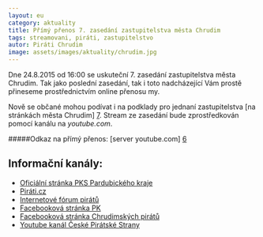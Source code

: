 ```yaml
---
layout: eu
category: aktuality
title: Přímý přenos 7. zasedání zastupitelstva města Chrudim
tags: streamovani, piráti, zastupitelstvo
autor: Piráti Chrudim
image: assets/images/aktuality/chrudim.jpg
---
```


Dne 24.8.2015 od 16:00 se uskuteční 7. zasedání zastupitelstva města Chrudim.
Tak jako poslední zasedání, tak i toto nadcházející Vám prostě přineseme prostřednictvím
online přenosu my. 

Nově se občané mohou podívat i na podklady pro jednaní zastupitelstva [na stránkách města Chrudim] [7].
Stream ze zasedání bude zprostředkován pomocí kanálu na *youtube.com*. 

#####Odkaz na přímý přenos:
[server youtube.com] [6]


Informační kanály:
------------------
* [Oficiální stránka PKS Pardubického kraje][1]
* [Piráti.cz][2]
* [Internetové fórum pirátů][3]
* [Facebooková stránka PK][4]
* [Facebooková stránka Chrudimských pirátů][5]
* [Youtube kanál České Pirátské Strany][8]

[1]: https://www.pirati.cz/regiony/pardubicko/start
[2]: https://www.pirati.cz
[3]: https://forum.pirati.cz
[4]: https://www.facebook.com/pages/Pir%C3%A1ti-Pardubick%C3%BD-kraj/161396423900274?ref=ts&fref=ts
[5]: https://www.facebook.com/CeskaPiratskaStranaChrudim?fref=ts
[6]: https://www.youtube.com/watch?v=5oGDl7nsi6Q
[7]: http://www.chrudim.eu/mesto/zastupitelstvo-mesta/podklady.html
[8]: https://www.youtube.com/channel/UC_zxYLGrkmrYazYt0MzyVlA
